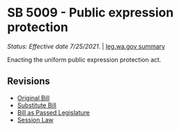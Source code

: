 # SB 5009 - Public expression protection
*Status: Effective date 7/25/2021.* | [leg.wa.gov summary](https://app.leg.wa.gov/billsummary?BillNumber=5009&Year=2021)

Enacting the uniform public expression protection act.

## Revisions
* [Original Bill](1/)
* [Substitute Bill](S/)
* [Bill as Passed Legislature](S.PL/)
* [Session Law](S.SL/)